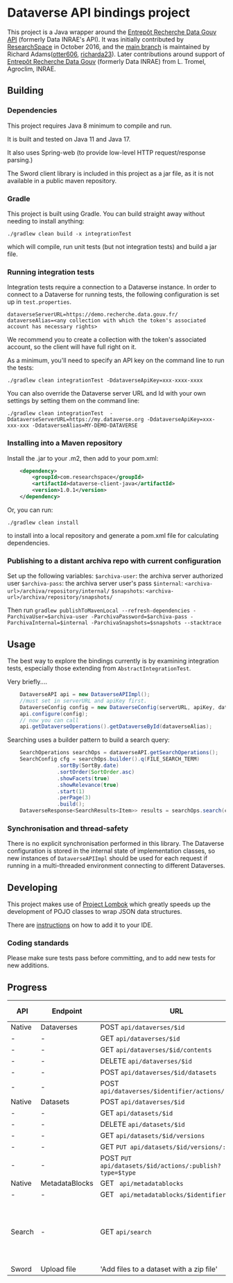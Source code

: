 # Dataverse API bindings project

This project is a Java wrapper around the [Entrepôt Recherche Data Gouv API](https://guides.dataverse.org/en/latest/api/) (formerly Data INRAE's API).
It was initially contributed by [ResearchSpace](www.researchspace.com) in October 2016, and the [main branch](https://github.com/IQSS/dataverse-client-java) is maintained by Richard Adams([otter606](https://github.com/otter606), [richarda23](https://github.com/richarda23)).
Later contributions around support of [Entrepôt Recherche Data Gouv](https://entrepot.recherche.data.gouv.fr/) (formerly Data INRAE) from L. Tromel, Agroclim, INRAE.

## Building 

### Dependencies 

This project requires Java 8 minimum to compile and run.

It is built and tested on Java 11 and Java 17.

It also uses Spring-web (to provide low-level HTTP request/response parsing.) 

The Sword client library is included in this project as a jar file, as it is not available
 in a public maven repository.

### Gradle 

This project is built using Gradle. You can build straight away without needing to install anything:

    ./gradlew clean build -x integrationTest
   
which will compile, run unit tests (but not integration tests) and build a jar file.

### Running integration tests

Integration tests require a connection to a Dataverse instance.
In order to connect to a Dataverse for running tests, the following configuration is set up in `test.properties`.

	dataverseServerURL=https://demo.recherche.data.gouv.fr/
	dataverseAlias=<any collection with which the token's associated account has necessary rights>
	
We recommend you to create a collection with the token's associated account, so the client will have full right on it. 
    
As a minimum, you'll need to specify an API key on the command line to run the tests:

    ./gradlew clean integrationTest -DdataverseApiKey=xxx-xxxx-xxxx

You can also override the Dataverse server URL and Id with your own settings by setting them on the command line:

    ./gradlew clean integrationTest  -DdataverseServerURL=https://my.dataverse.org -DdataverseApiKey=xxx-xxx-xxx -DdataverseAlias=MY-DEMO-DATAVERSE
    
### Installing into a Maven repository

Install the .jar to your .m2, then add to your pom.xml:

```xml
	<dependency>
	    <groupId>com.researchspace</groupId>
	    <artifactId>dataverse-client-java</artifactId>
	    <version>1.0.1</version>
	</dependency>
```

Or, you can run:

    ./gradlew clean install
    
to install into a local repository and generate a pom.xml file for calculating dependencies.

### Publishing to a distant archiva repo with current configuration

Set up the following variables: 
`$archiva-user`: the archiva server authorized user
`$archiva-pass`: the archiva server user's pass
`$internal`: `<archiva-url>/archiva/repository/internal/`
`$snapshots`: `<archiva-url>/archiva/repository/snapshots/`

Then run
`gradlew publishToMavenLocal --refresh-dependencies -ParchivaUser=$archiva-user -ParchivaPassword=$archiva-pass -ParchivaInternal=$internal -ParchivaSnapshots=$snapshots --stacktrace`

    
## Usage

The best way to explore the bindings currently is by examining integration tests, especially those extending from `AbstractIntegrationTest`.

Very briefly....

```java
    DataverseAPI api = new DataverseAPIImpl();
    //must set in serverURL and apiKey first.
    DataverseConfig config = new DataverseConfig(serverURL, apiKey, dataverseAlias);
    api.configure(config);
    // now you can call
    api.getDataverseOperations().getDataverseById(dataverseAlias);
```

Searching uses a builder pattern to build a search query:

```java
    SearchOperations searchOps = dataverseAPI.getSearchOperations();
    SearchConfig cfg = searchOps.builder().q(FILE_SEARCH_TERM)
				.sortBy(SortBy.date)
				.sortOrder(SortOrder.asc)
				.showFacets(true)
				.showRelevance(true)
				.start(1)
				.perPage(3)
				.build();
    DataverseResponse<SearchResults<Item>> results = searchOps.search(cfg);
```

### Synchronisation and thread-safety

There is no explicit synchronisation performed in this library. The Dataverse configuration is stored in the 
internal state of  implementation classes, so new instances of `DataverseAPIImpl` should be used for each request if running in a multi-threaded environment connecting to different Dataverses.

## Developing

This project makes use of [Project Lombok](https://projectlombok.org) which greatly speeds up the development of POJO classes to wrap JSON data structures. 

There are [instructions](https://projectlombok.org/features/index.html) on how to add it to your IDE.

### Coding standards

Please make sure tests pass before committing, and to add new tests for new additions.

## Progress

API | Endpoint | URL | Implemented ?| Notes 
------|----------|-----|--------------|-------
Native|Dataverses | POST `api/dataverses/$id` | Y| - 
| -   | -         | GET `api/dataverses/$id` | Y | -
| -   | -         | GET `api/dataverses/$id/contents` | Y | -
| -   | -         | DELETE `api/dataverses/$id` | Y | -
| -   | -         | POST `api/dataverses/$id/datasets` | Y | -
| -   | -         | POST `api/dataverses/$identifier/actions/:publish` | Y | -
Native|Datasets | POST `api/dataverses/$id` | Y| -
| -   | -         | GET `api/datasets/$id` | Y | -
| -   | -         | DELETE `api/datasets/$id` | Y | -
| -   | -         | GET `api/datasets/$id/versions` | Y | -
| -   | -         | GET `PUT api/datasets/$id/versions/:draft?` | Y | -
| -   | -         | POST `PUT api/datasets/$id/actions/:publish?type=$type` | Y | -
Native|MetadataBlocks | GET ` api/metadatablocks` | Y| -
| -   | -         | GET ` api/metadatablocks/$identifier` | Y| -
Search | - | GET `api/search` | In progress | All query params supported, optional data not returned yet.
Sword | Upload file | 'Add files to a dataset with a zip file' | Y | -

